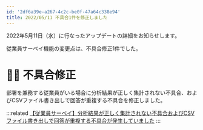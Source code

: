 ```yaml
---
id: '2df6a39e-a267-4c2c-be0f-47a64c338e94'
title: 2022/05/11 不具合1件を修正しました
---
```

2022年5月11日（水）に行なったアップデートの詳細をお知らせします。

従業員サーベイ機能の変更点は、不具合修正1件でした。

# 👨‍⚕️ 不具合修正
部署を兼務する従業員がいる場合に分析結果が正しく集計されない不具合、およびCSVファイル書き出しで回答が重複する不具合を修正しました。

:::related
[【従業員サーベイ】分析結果が正しく集計されない不具合およびCSVファイル書き出しで回答が重複する不具合が発生していました](https://smarthr.jp/support/35584)
:::